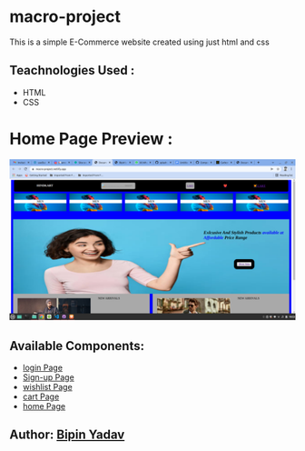 # macro-project
 This is a simple E-Commerce website created using just html and css
 
 ## Teachnologies Used :
 - HTML 
 - CSS


 # Home Page Preview :
 ![screenshot](macro-home-page.png)
 
 ## Available Components:
 - [login Page](https://macro-project.netlify.app/login/login.html)
 - [Sign-up Page](https://macro-project.netlify.app/sign-up/signup.html)
 - [wishlist Page](https://macro-project.netlify.app/wishlist%20page/wishlist.html)
 - [cart Page](https://macro-project.netlify.app/cart%20page/cart.html)
 - [home Page](https://macro-project.netlify.app/)
 




## Author: [Bipin Yadav](https://github.com/bipin7yadav)


 
